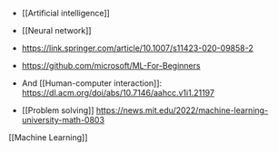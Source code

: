 - [[Artificial intelligence]]
- [[Neural network]]

- https://link.springer.com/article/10.1007/s11423-020-09858-2
- https://github.com/microsoft/ML-For-Beginners

- And [[Human-computer interaction]]: https://dl.acm.org/doi/abs/10.7146/aahcc.v1i1.21197

- [[Problem solving]] https://news.mit.edu/2022/machine-learning-university-math-0803

[[Machine Learning]]

